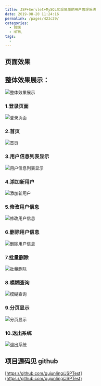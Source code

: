 ```yaml
---
title: JSP+Servlet+MySQL实现简单的用户管理系统
date: 2019-08-20 11:24:16
permalink: /pages/423c29/
categories:
  - 前端
  - HTML
tags:
  -
---
```


## 页面效果

## 整体效果展示：

<!-- ![整体效果展示](https://cdn.jsdelivr.net/gh/gujunling/PicGo-image/test/1722264-20190820111905705-814920721.gif) -->

![整体效果展示](https://p9-juejin.byteimg.com/tos-cn-i-k3u1fbpfcp/e0e235e8d7494a20b9d243dad2267c4f~tplv-k3u1fbpfcp-watermark.image)

### 1.登录页面

<!-- ![登录页面](https://cdn.jsdelivr.net/gh/gujunling/PicGo-image/test/1722264-20190820082051923-1119845046.png) -->

![登录页面](https://gitee.com/gujunling/pic-go-image/raw/master/test/1722264-20190820082051923-1119845046.png)

### 2.首页

<!-- ![首页](https://cdn.jsdelivr.net/gh/gujunling/PicGo-image/test/1722264-20190820082159351-1146661804.png) -->

![首页](https://gitee.com/gujunling/pic-go-image/raw/master/test/1722264-20190820082159351-1146661804.png)

### 3.用户信息列表显示

<!-- ![用户信息列表显示](https://cdn.jsdelivr.net/gh/gujunling/PicGo-image/test/1722264-20190820082815697-1517233488.png) -->

![用户信息列表显示](https://gitee.com/gujunling/pic-go-image/raw/master/test/1722264-20190820082815697-1517233488.png)

### 4.添加新用户

<!-- ![添加新用户](https://cdn.jsdelivr.net/gh/gujunling/PicGo-image/test/1722264-20190820082931780-27183095.png) -->

![添加新用户](https://gitee.com/gujunling/pic-go-image/raw/master/test/1722264-20190820082931780-27183095.png)

### 5.修改用户信息

<!-- ![修改用户信息](https://cdn.jsdelivr.net/gh/gujunling/PicGo-image/test/1722264-20190820084838299-1799651524.png) -->

![修改用户信息](https://gitee.com/gujunling/pic-go-image/raw/master/test/1722264-20190820084838299-1799651524.png)

### 6.删除用户信息

<!-- ![删除用户信息](https://cdn.jsdelivr.net/gh/gujunling/PicGo-image/test/1722264-20190820084910791-1006458818.png) -->

![删除用户信息](https://gitee.com/gujunling/pic-go-image/raw/master/test/1722264-20190820084910791-1006458818.png)

### 7.批量删除

<!-- ![批量删除](https://cdn.jsdelivr.net/gh/gujunling/PicGo-image/test/1722264-20190820084947521-2079561690.png) -->

![批量删除](https://gitee.com/gujunling/pic-go-image/raw/master/test/1722264-20190820084947521-2079561690.png)

### 8.模糊查询

<!-- ![模糊查询](https://cdn.jsdelivr.net/gh/gujunling/PicGo-image/test/1722264-20190820085026343-429395756.png) -->

![模糊查询](https://gitee.com/gujunling/pic-go-image/raw/master/test/1722264-20190820085026343-429395756.png)

### 9.分页显示

<!-- ![分页显示](https://cdn.jsdelivr.net/gh/gujunling/PicGo-image/test/1722264-20190820085102809-1230882936.png) -->

![分页显示](https://gitee.com/gujunling/pic-go-image/raw/master/test/1722264-20190820085102809-1230882936.png)

### 10.退出系统

<!-- ![退出系统](https://cdn.jsdelivr.net/gh/gujunling/PicGo-image/test/1722264-20190820112201828-2016467983.gif) -->

![退出系统](https://gitee.com/gujunling/pic-go-image/raw/master/test/1722264-20190820112201828-2016467983.gif)

## 项目源码见 github

[https://github.com/gujunling/JSPTest](https://github.com/gujunling/JSPTest)
